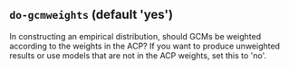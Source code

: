 ## `do-gcmweights` (default 'yes')

In constructing an empirical distribution, should GCMs be weighted
according to the weights in the ACP?  If you want to produce
unweighted results or use models that are not in the ACP weights, set
this to 'no'.
